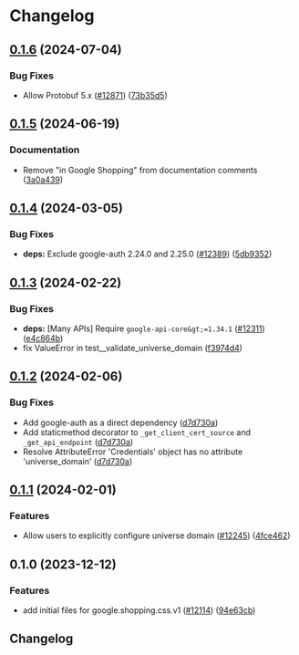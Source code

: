 # Changelog

## [0.1.6](https://github.com/googleapis/google-cloud-python/compare/google-shopping-css-v0.1.5...google-shopping-css-v0.1.6) (2024-07-04)


### Bug Fixes

* Allow Protobuf 5.x ([#12871](https://github.com/googleapis/google-cloud-python/issues/12871)) ([73b35d5](https://github.com/googleapis/google-cloud-python/commit/73b35d56f8626d99ce7c3902a8c223cc09b4ca74))

## [0.1.5](https://github.com/googleapis/google-cloud-python/compare/google-shopping-css-v0.1.4...google-shopping-css-v0.1.5) (2024-06-19)


### Documentation

* Remove "in Google Shopping" from documentation comments ([3a0a439](https://github.com/googleapis/google-cloud-python/commit/3a0a439ce9e43f88959babfa267e14bae10f8538))

## [0.1.4](https://github.com/googleapis/google-cloud-python/compare/google-shopping-css-v0.1.3...google-shopping-css-v0.1.4) (2024-03-05)


### Bug Fixes

* **deps:** Exclude google-auth 2.24.0 and 2.25.0 ([#12389](https://github.com/googleapis/google-cloud-python/issues/12389)) ([5db9352](https://github.com/googleapis/google-cloud-python/commit/5db93528a1ad20825d4d12dcf5fdf9624879f2ce))

## [0.1.3](https://github.com/googleapis/google-cloud-python/compare/google-shopping-css-v0.1.2...google-shopping-css-v0.1.3) (2024-02-22)


### Bug Fixes

* **deps:** [Many APIs] Require `google-api-core&gt;=1.34.1` ([#12311](https://github.com/googleapis/google-cloud-python/issues/12311)) ([e4c864b](https://github.com/googleapis/google-cloud-python/commit/e4c864b3e67c7f7f33dfb0d2107fa138492ad338))
* fix ValueError in test__validate_universe_domain ([f3974d4](https://github.com/googleapis/google-cloud-python/commit/f3974d46a9ba9f549e31251ebc2daeb6b9b4745a))

## [0.1.2](https://github.com/googleapis/google-cloud-python/compare/google-shopping-css-v0.1.1...google-shopping-css-v0.1.2) (2024-02-06)


### Bug Fixes

* Add google-auth as a direct dependency ([d7d730a](https://github.com/googleapis/google-cloud-python/commit/d7d730acd3b1da86b996fa18c81272f1c9a00406))
* Add staticmethod decorator to `_get_client_cert_source` and `_get_api_endpoint` ([d7d730a](https://github.com/googleapis/google-cloud-python/commit/d7d730acd3b1da86b996fa18c81272f1c9a00406))
* Resolve AttributeError 'Credentials' object has no attribute 'universe_domain' ([d7d730a](https://github.com/googleapis/google-cloud-python/commit/d7d730acd3b1da86b996fa18c81272f1c9a00406))

## [0.1.1](https://github.com/googleapis/google-cloud-python/compare/google-shopping-css-v0.1.0...google-shopping-css-v0.1.1) (2024-02-01)


### Features

* Allow users to explicitly configure universe domain ([#12245](https://github.com/googleapis/google-cloud-python/issues/12245)) ([4fce462](https://github.com/googleapis/google-cloud-python/commit/4fce46283482bc303fd9bf8b25c3e74b2e619d6c))

## 0.1.0 (2023-12-12)


### Features

* add initial files for google.shopping.css.v1 ([#12114](https://github.com/googleapis/google-cloud-python/issues/12114)) ([94e63cb](https://github.com/googleapis/google-cloud-python/commit/94e63cbbfe85b11e5cf38cbaa3511be8833a86f1))

## Changelog
